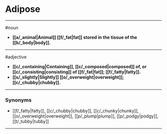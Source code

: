 # Adipose
---
#noun
- **[[a/_animal|Animal]] [[f/_fat|fat]] stored in the tissue of the [[b/_body|body]].**
---
#adjective
- **[[c/_containing|Containing]], [[c/_composed|composed]] of, or [[c/_consisting|consisting]] of [[f/_fat|fat]]; [[f/_fatty|fatty]].**
- **[[s/_slightly|Slightly]] [[o/_overweight|overweight]]; [[c/_chubby|chubby]].**
---
### Synonyms
- [[f/_fatty|fatty]], [[c/_chubby|chubby]], [[c/_chunky|chunky]], [[o/_overweight|overweight]], [[p/_plump|plump]], [[p/_podgy|podgy]], [[t/_tubby|tubby]]
---
